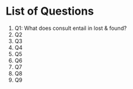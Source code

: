 # List of Questions

1. Q1: What does consult entail in lost & found?
2. Q2
3. Q3
4. Q4
5. Q5
6. Q6
7. Q7
8. Q8
9. Q9
